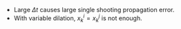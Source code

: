 - Large $\Delta t$ causes large single shooting propagation error.
- With variable dilation, $x^i_k = x^j_k$ is not enough.